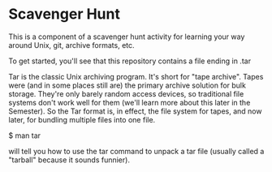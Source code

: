 # Scavenger Hunt
This is a component of a scavenger hunt activity for learning your way around Unix, git, archive formats, etc.

To get started, you'll see that this repository contains a file ending
in .tar

Tar is the classic Unix archiving program. It's short for "tape
archive". Tapes were (and in some places still are) the primary
archive solution for bulk storage. They're only barely random access
devices, so traditional file systems don't work well for them (we'll
learn more about this later in the Semester). So the Tar format is, in
effect, the file system for tapes, and now later, for bundling
multiple files into one file.

$ man tar

will tell you how to use the tar command to unpack a tar file (usually
called a "tarball" because it sounds funnier).
